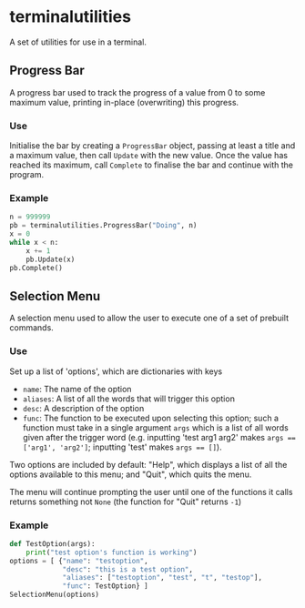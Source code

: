 # terminalutilities
A set of utilities for use in a terminal.



## Progress Bar
A progress bar used to track the progress of a value from 0 to some maximum value, printing in-place (overwriting) this progress.

### Use
Initialise the bar by creating a `ProgressBar` object, passing at least a title and a maximum value, then call `Update` with the new value. Once the value has reached its maximum, call `Complete` to finalise the bar and continue with the program.

### Example
```python
n = 999999
pb = terminalutilities.ProgressBar("Doing", n)
x = 0
while x < n:
    x += 1
    pb.Update(x)
pb.Complete()
```



## Selection Menu
A selection menu used to allow the user to execute one of a set of prebuilt commands.

### Use
Set up a list of 'options', which are dictionaries with keys
* `name`: The name of the option
* `aliases`: A list of all the words that will trigger this option
* `desc`: A description of the option
* `func`: The function to be executed upon selecting this option; such a function must take in a single argument `args` which is a list of all words given after the trigger word (e.g. inputting 'test arg1 arg2' makes `args == ['arg1', 'arg2']`; inputting 'test' makes `args == []`).

Two options are included by default: 
"Help", which displays a list of all the options available to this menu; and
"Quit", which quits the menu.

The menu will continue prompting the user until one of the functions it calls returns something not `None` (the function for "Quit" returns `-1`)

### Example
```python
def TestOption(args):
    print("test option's function is working")
options = [ {"name": "testoption",
             "desc": "this is a test option",
             "aliases": ["testoption", "test", "t", "testop"],
             "func": TestOption} ]
SelectionMenu(options)
```
